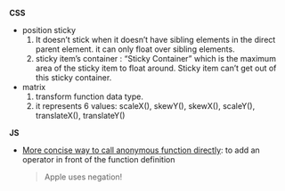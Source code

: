 **CSS**
- position sticky
  1. It doesn’t stick when it doesn’t have sibling elements in the direct parent element. it can only float over sibling elements.
  2. sticky item’s container : “Sticky Container” which is the maximum area of the sticky item to float around. Sticky item can’t get out of this sticky container.
- matrix
  1. transform function data type.
  2. it represents 6 values: scaleX(), skewY(), skewX(), scaleY(), translateX(), translateY()

**JS**
- [More concise way to call anonymous function directly](https://stackoverflow.com/questions/11915957/why-use-not-operator-on-anonymous-function-call-a-la-knockout-2-1-0): to add an operator in front of the function definition
  > Apple uses negation!